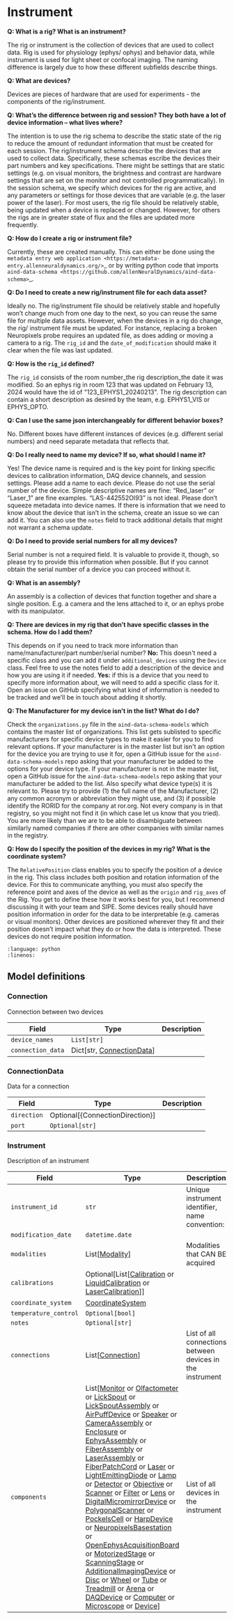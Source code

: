 # Instrument

**Q: What is a rig? What is an instrument?**

The rig or instrument is the collection of devices that are used to collect data. Rig is used for physiology (ephys/
ophys) and behavior data, while instrument is used for light sheet or confocal imaging. The naming difference is largely 
due to how these different subfields describe things.

**Q: What are devices?**

Devices are pieces of hardware that are used for experiments - the components of the rig/instrument. 

**Q: What’s the difference between rig and session? They both have a lot of device information – what lives where?**

The intention is to use the rig schema to describe the static state of the rig to reduce the amount of redundant 
information that must be created for each session. The rig/instrument schema describe the devices that are used to
collect data. Specifically, these schemas escribe the devices their part numbers and key specifications. There might be 
settings that are static settings (e.g. on visual monitors, the brightness and contrast are hardware settings that are 
set on the monitor and not controlled programmatically). In the session schema, we specify which devices for the rig 
are active, and any parameters or settings for those devices that are variable (e.g. the laser power of the laser). 
For most users, the rig file should be relatively stable, being updated when a device is replaced or changed. However, 
for others the rigs are in greater state of flux and the files are updated more frequently.

**Q: How do I create a rig or instrument file?**

Currently, these are created manually. This can either be done using the `metadata entry web application <https://metadata-entry.allenneuraldynamics.org/>`_
or by writing python code that imports `aind-data-schema <https://github.com/allenNeuralDynamics/aind-data-schema>`_.

**Q: Do I need to create a new rig/instrument file for each data asset?**

Ideally no. The rig/instrument file should be relatively stable and hopefully won’t change much from one day to the
next, so you can reuse the same file for multiple data assets. However, when the devices in a rig do change, the rig/
instrument file must be updated. For instance, replacing a broken Neuropixels probe requires an updated file, as does 
adding or moving a camera to a rig. The `rig_id` and the `date_of_modification` should make it clear when the file was 
last updated.

**Q: How is the `rig_id` defined?**

The `rig_id` consists of the room number_the rig description_the date it was modified. So an ephys rig in room 123 that 
was updated on February 13, 2024 would have the id of "123_EPHYS1_20240213". The rig description can contain a short 
description as desired by the team, e.g. EPHYS1_VIS or EPHYS_OPTO.

**Q: Can I use the same json interchangeably for different behavior boxes?**

No. Different boxes have different instances of devices (e.g. different serial numbers) and need separate metadata that 
reflects that.

**Q: Do I really need to name my device? If so, what should I name it?**

Yes! The device name is required and is the key point for linking specific devices to calibration information, DAQ 
device channels, and session settings. Please add a name to each device. Please do not use the serial number of the 
device. Simple descriptive names are fine: “Red_laser” or “Laser_1” are fine examples. “LAS-442552OI93” is not ideal. 
Please don’t squeeze metadata into device names. If there is information that we need to know about the device that 
isn’t in the schema, create an issue so we can add it. You can also use the `notes` field to track additional details 
that might not warrant a schema update.

**Q: Do I need to provide serial numbers for all my devices?**

Serial number is not a required field. It is valuable to provide it, though, so please try to provide this 
information when possible. But if you cannot obtain the serial number of a device you can proceed without it.

**Q: What is an assembly?**

An assembly is a collection of devices that function together and share a single position. E.g. a camera and the 
lens attached to it, or an ephys probe with its manipulator.

**Q: There are devices in my rig that don’t have specific classes in the schema. How do I add them?**

This depends on if you need to track more information than name/manufacturer/part number/serial number? 
    **No:** This doesn't need a specific class and you can add it under `additional_devices` using the `Device` 
    class. Feel free to use the notes field to add a description of the device and how you are using it if needed. 
    **Yes:** if this is a device that you need to specify more information about, we will need to add a specific
    class for it. Open an issue on GitHub specifying what kind of information is needed to be tracked and we’ll be in 
    touch about adding it shortly.

**Q: The Manufacturer for my device isn't in the list? What do I do?**

Check the `organizations.py` file in the `aind-data-schema-models` which contains the master list of organizations. This 
list gets sublisted to specific manufacturers for specific device types to make it easier for you to find relevant 
options. If your manufacturer is in the master list but isn't an option for the device you are trying to use it for, open 
a GitHub issue for the `aind-data-schema-models` repo asking that your manufacturer be added to the options for your 
device type. If your manufacturer is not in the master list, open a GitHub issue for the `aind-data-schema-models` repo 
asking that your manufacturer be added to the list. Also specify what device type(s) it is relevant to. Please try to 
provide (1) the full name of the Manufacturer, (2) any common acronym or abbreviation they might use, and (3) if 
possible identify the RORID for the company at ror.org. Not every company is in that registry, so you might not find it 
(in which case let us know that you tried). You are more likely than we are to be able to disambiguate between 
similarly named companies if there are other companies with similar names in the registry.

**Q: How do I specify the position of the devices in my rig? What is the coordinate system?**

The `RelativePosition` class enables you to specify the position of a device in the rig. This class includes both 
position and rotation information of the device. For this to communicate anything, you must also specify the reference 
point and axes of the device as well as the `origin` and `rig_axes` of the Rig. You get to define these how it works 
best for you, but I recommend discussing it with your team and SIPE. Some devices really should have position 
information in order for the data to be interpretable  (e.g. cameras or visual monitors). Other devices are positioned 
wherever they fit and their position doesn’t impact what they do or how the data is interpreted. These devices do not 
require position information. 


```{literalinclude} ../../examples/ephys_instrument.py
:language: python
:linenos:
```

## Model definitions

### Connection

Connection between two devices

| Field | Type | Description |
|-------|------|-------------|
| `device_names` | `List[str]` |  |
| `connection_data` | Dict[str, [ConnectionData](#connectiondata)] |  |


### ConnectionData

Data for a connection

| Field | Type | Description |
|-------|------|-------------|
| `direction` | Optional[{ConnectionDirection}] |  |
| `port` | `Optional[str]` |  |


### Instrument

Description of an instrument

| Field | Type | Description |
|-------|------|-------------|
| `instrument_id` | `str` | Unique instrument identifier, name convention: <room>_<apparatus name>_<date modified YYYYMMDD> |
| `modification_date` | `datetime.date` |  |
| `modalities` | List[[Modality](aind_data_schema_models/modalities.md#modality)] | Modalities that CAN BE acquired |
| `calibrations` | Optional[List[[Calibration](components/measurements.md#calibration) or [LiquidCalibration](components/measurements.md#liquidcalibration) or [LaserCalibration](components/measurements.md#lasercalibration)]] |  |
| `coordinate_system` | [CoordinateSystem](components/coordinates.md#coordinatesystem) |  |
| `temperature_control` | `Optional[bool]` |  |
| `notes` | `Optional[str]` |  |
| `connections` | List[[Connection](#connection)] | List of all connections between devices in the instrument |
| `components` | List[[Monitor](components/devices.md#monitor) or [Olfactometer](components/devices.md#olfactometer) or [LickSpout](components/devices.md#lickspout) or [LickSpoutAssembly](components/devices.md#lickspoutassembly) or [AirPuffDevice](components/devices.md#airpuffdevice) or [Speaker](components/devices.md#speaker) or [CameraAssembly](components/devices.md#cameraassembly) or [Enclosure](components/devices.md#enclosure) or [EphysAssembly](components/devices.md#ephysassembly) or [FiberAssembly](components/devices.md#fiberassembly) or [LaserAssembly](components/devices.md#laserassembly) or [FiberPatchCord](components/devices.md#fiberpatchcord) or [Laser](components/devices.md#laser) or [LightEmittingDiode](components/devices.md#lightemittingdiode) or [Lamp](components/devices.md#lamp) or [Detector](components/devices.md#detector) or [Objective](components/devices.md#objective) or [Scanner](components/devices.md#scanner) or [Filter](components/devices.md#filter) or [Lens](components/devices.md#lens) or [DigitalMicromirrorDevice](components/devices.md#digitalmicromirrordevice) or [PolygonalScanner](components/devices.md#polygonalscanner) or [PockelsCell](components/devices.md#pockelscell) or [HarpDevice](components/devices.md#harpdevice) or [NeuropixelsBasestation](components/devices.md#neuropixelsbasestation) or [OpenEphysAcquisitionBoard](components/devices.md#openephysacquisitionboard) or [MotorizedStage](components/devices.md#motorizedstage) or [ScanningStage](components/devices.md#scanningstage) or [AdditionalImagingDevice](components/devices.md#additionalimagingdevice) or [Disc](components/devices.md#disc) or [Wheel](components/devices.md#wheel) or [Tube](components/devices.md#tube) or [Treadmill](components/devices.md#treadmill) or [Arena](components/devices.md#arena) or [DAQDevice](components/devices.md#daqdevice) or [Computer](components/devices.md#computer) or [Microscope](components/devices.md#microscope) or [Device](components/devices.md#device)] | List of all devices in the instrument |
